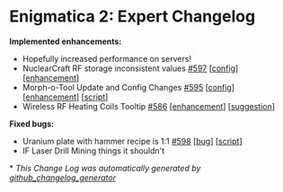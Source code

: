 # Enigmatica 2: Expert Changelog

**Implemented enhancements:**

- Hopefully increased performance on servers!
- NuclearCraft RF storage inconsistent values [\#597](https://github.com/NillerMedDild/Enigmatica2Expert/issues/597) [[config](https://github.com/NillerMedDild/Enigmatica2Expert/labels/config)] [[enhancement](https://github.com/NillerMedDild/Enigmatica2Expert/labels/enhancement)]
- Morph-o-Tool Update and Config Changes [\#595](https://github.com/NillerMedDild/Enigmatica2Expert/issues/595) [[config](https://github.com/NillerMedDild/Enigmatica2Expert/labels/config)] [[enhancement](https://github.com/NillerMedDild/Enigmatica2Expert/labels/enhancement)] [[script](https://github.com/NillerMedDild/Enigmatica2Expert/labels/script)]
- Wireless RF Heating Coils Tooltip [\#586](https://github.com/NillerMedDild/Enigmatica2Expert/issues/586) [[enhancement](https://github.com/NillerMedDild/Enigmatica2Expert/labels/enhancement)] [[suggestion](https://github.com/NillerMedDild/Enigmatica2Expert/labels/suggestion)]

**Fixed bugs:**

- Uranium plate with hammer recipe is 1:1 [\#598](https://github.com/NillerMedDild/Enigmatica2Expert/issues/598) [[bug](https://github.com/NillerMedDild/Enigmatica2Expert/labels/bug)] [[script](https://github.com/NillerMedDild/Enigmatica2Expert/labels/script)]
- IF Laser Drill Mining things it shouldn't



\* *This Change Log was automatically generated by [github_changelog_generator](https://github.com/skywinder/Github-Changelog-Generator)*